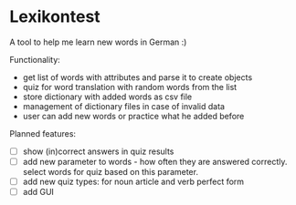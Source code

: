 # Lexikontest
A tool to help me learn new words in German :)

Functionality:
- get list of words with attributes and parse it to create objects
- quiz for word translation with random words from the list
- store dictionary with added words as csv file
- management of dictionary files in case of invalid data
- user can add new words or practice what he added before

Planned features:
- [ ] show (in)correct answers in quiz results
- [ ] add new parameter to words - how often they are answered correctly. select words for quiz based on this parameter.
- [ ] add new quiz types: for noun article and verb perfect form
- [ ] add GUI
